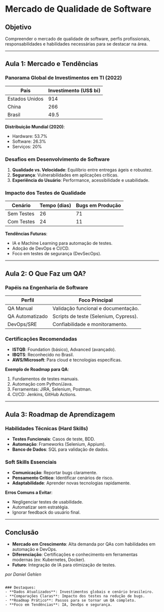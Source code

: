 # Mercado de Qualidade de Software

## Objetivo

Compreender o mercado de qualidade de software, perfis profissionais, responsabilidades e habilidades necessárias para se destacar na área.

---

## Aula 1: Mercado e Tendências

### Panorama Global de Investimentos em TI (2022)

| País           | Investimento (US$ bi) |
| -------------- | --------------------- |
| Estados Unidos | 914                   |
| China          | 266                   |
| Brasil         | 49.5                  |

**Distribuição Mundial (2020)**:

- Hardware: 53.7%
- Software: 26.3%
- Serviços: 20%

### Desafios em Desenvolvimento de Software

1. **Qualidade vs. Velocidade**: Equilíbrio entre entregas ágeis e robustez.
2. **Segurança**: Vulnerabilidades em aplicações críticas.
3. **Experiência do Usuário**: Performance, acessibilidade e usabilidade.

### Impacto dos Testes de Qualidade

| Cenário    | Tempo (dias) | Bugs em Produção |
| ---------- | ------------ | ---------------- |
| Sem Testes | 26           | 71               |
| Com Testes | 24           | 11               |

**Tendências Futuras**:

- IA e Machine Learning para automação de testes.
- Adoção de DevOps e CI/CD.
- Foco em testes de segurança (DevSecOps).

---

## Aula 2: O Que Faz um QA?

### Papéis na Engenharia de Software

| Perfil          | Foco Principal                        |
| --------------- | ------------------------------------- |
| QA Manual       | Validação funcional e documentação.   |
| QA Automatizado | Scripts de teste (Selenium, Cypress). |
| DevOps/SRE      | Confiabilidade e monitoramento.       |

### Certificações Recomendadas

- **ISTQB**: Foundation (básico), Advanced (avançado).
- **IBQTS**: Reconhecido no Brasil.
- **AWS/Microsoft**: Para cloud e tecnologias específicas.

**Exemplo de Roadmap para QA**:

1. Fundamentos de testes manuais.
2. Automação com Python/Java.
3. Ferramentas: JIRA, Selenium, Postman.
4. CI/CD: Jenkins, GitHub Actions.

---

## Aula 3: Roadmap de Aprendizagem

### Habilidades Técnicas (Hard Skills)

- **Testes Funcionais**: Casos de teste, BDD.
- **Automação**: Frameworks (Selenium, Appium).
- **Banco de Dados**: SQL para validação de dados.

### Soft Skills Essenciais

- **Comunicação**: Reportar bugs claramente.
- **Pensamento Crítico**: Identificar cenários de risco.
- **Adaptabilidade**: Aprender novas tecnologias rapidamente.

**Erros Comuns a Evitar**:

- Negligenciar testes de usabilidade.
- Automatizar sem estratégia.
- Ignorar feedback do usuário final.

---

## Conclusão

- **Mercado em Crescimento**: Alta demanda por QAs com habilidades em automação e DevOps.
- **Diferenciação**: Certificações e conhecimento em ferramentas modernas (ex: Kubernetes, Docker).
- **Futuro**: Integração de IA para otimização de testes.

_por Daniel Gehlen_

```

### Destaques:
- **Dados Atualizados**: Investimentos globais e cenário brasileiro.
- **Comparações Claras**: Impacto dos testes na redução de bugs.
- **Roadmap Prático**: Passos para se tornar um QA completo.
- **Foco em Tendências**: IA, DevOps e segurança.
```
